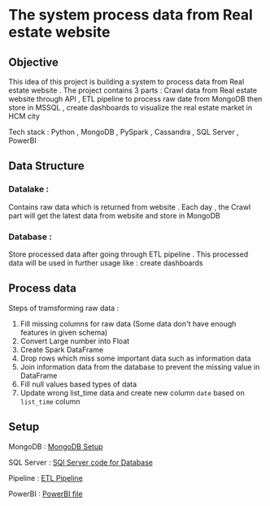 # The system process data from Real estate website

## Objective 
This idea of this project is building a system to process data from Real estate website . The project contains 3 parts : Crawl data from Real estate website through API , ETL pipeline to process raw date from MongoDB then store in MSSQL , create dashboards to visualize the real estate market in HCM city

Tech stack : Python , MongoDB , PySpark , Cassandra , SQL Server , PowerBI

## Data Structure  
### Datalake : 
Contains raw data which is returned from website . Each day , the Crawl part will get the latest data from website and store in MongoDB

### Database : 
Store processed data after going through ETL pipeline . This processed data will be used in further usage like : create dashboards

## Process data
Steps of tramsforming raw data : 
1. Fill missing columns for raw data (Some data don't have enough features in given schema)
2. Convert Large number into Float 
3. Create Spark DataFrame
4. Drop rows which miss some important data such as information data
5. Join information data from the database to prevent the missing value in DataFrame
6. Fill null values based types of data
7. Update wrong list_time data and create new column `date` based on `list_time` column 

## Setup 
MongoDB : [MongoDB Setup](./MongoDB/Setup.MD)

SQL Server : [SQl Server code for Database](./MSSQL/Database.sql)

Pipeline : [ETL Pipeline](./Pipeline/src)

PowerBI : [PowerBI file](./PowerBI)
